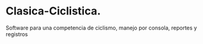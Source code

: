 # Clasica-Ciclistica.
Software para una competencia de ciclismo, manejo por consola, reportes y registros
